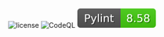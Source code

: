 ![license](https://img.shields.io/github/license/fdrtd/webserver-django)
![CodeQL](https://github.com/fdrtd/webserver-django/workflows/CodeQL/badge.svg)
![Pylint](https://raw.githubusercontent.com/fdrtd/webserver-django/main/.github/badges/pylint.svg)
